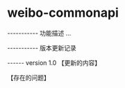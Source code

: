 # weibo-commonapi


----------- 功能描述
...


----------- 版本更新记录


------ version 1.0
【更新的内容】

【存在的问题】

